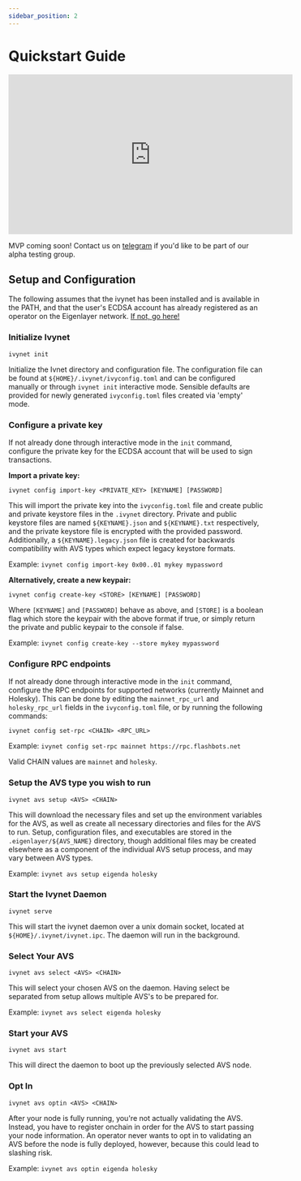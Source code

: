 ```yaml
---
sidebar_position: 2
---
```


# Quickstart Guide

<iframe width="560" height="315" src="https://www.youtube.com/embed/5OjIVZAWAfA?si=F7cevth7rrhXowbk" title="YouTube video player" frameborder="0" allow="accelerometer; autoplay; clipboard-write; encrypted-media; gyroscope; picture-in-picture; web-share" referrerpolicy="strict-origin-when-cross-origin" allowfullscreen></iframe>
<br />

MVP coming soon! Contact us on [telegram](https://t.me/h_comfort) if you'd like to be part of our alpha testing group.

## Setup and Configuration

The following assumes that the ivynet has been installed and is available in the PATH, and that the user's ECDSA account has already registered as an operator on the Eigenlayer network. [If not, go here!](https://docs.eigenlayer.xyz/eigenlayer/operator-guides/operator-installation)

### Initialize Ivynet

`ivynet init`

Initialize the Ivnet directory and configuration file. The configuration file can be found at `${HOME}/.ivynet/ivyconfig.toml` and can be configured manually or through `ivynet init` interactive mode. Sensible defaults are provided for newly generated `ivyconfig.toml` files created via 'empty' mode.

### Configure a private key

If not already done through interactive mode in the `init` command, configure the private key for the ECDSA account that will be used to sign transactions.

**Import a private key:**

`ivynet config import-key <PRIVATE_KEY> [KEYNAME] [PASSWORD]`

This will import the private key into the `ivyconfig.toml` file and create public and private keystore files in the `.ivynet` directory. Private and public keystore files are named `${KEYNAME}.json` and `${KEYNAME}.txt` respectively, and the private keystore file is encrypted with the provided password. Additionally, a `${KEYNAME}.legacy.json` file is created for backwards compatibility with AVS types which expect legacy keystore formats.

Example:
`ivynet config import-key 0x00..01 mykey mypassword`

**Alternatively, create a new keypair:**

`ivynet config create-key <STORE> [KEYNAME] [PASSWORD]`

Where `[KEYNAME]` and `[PASSWORD]` behave as above, and `[STORE]` is a boolean flag which store the keypair with the above format if true, or simply return the private and public keypair to the console if false.

Example:
`ivynet config create-key --store mykey mypassword`

### Configure RPC endpoints

If not already done through interactive mode in the `init` command, configure the RPC endpoints for supported networks (currently Mainnet and Holesky). This can be done by editing the `mainnet_rpc_url` and `holesky_rpc_url` fields in the `ivyconfig.toml` file, or by running the following commands:

`ivynet config set-rpc <CHAIN> <RPC_URL>`

Example:
`ivynet config set-rpc mainnet https://rpc.flashbots.net`

Valid CHAIN values are `mainnet` and `holesky`.

### Setup the AVS type you wish to run

`ivynet avs setup <AVS> <CHAIN>`

This will download the necessary files and set up the environment variables for the AVS, as well as create all necessary directories and files for the AVS to run. Setup, configuration files, and executables are stored in the `.eigenlayer/${AVS_NAME}` directory, though additional files may be created elsewhere as a component of the individual AVS setup process, and may vary between AVS types.

Example:
`ivynet avs setup eigenda holesky`

### Start the Ivynet Daemon

`ivynet serve`

This will start the ivynet daemon over a unix domain socket, located at `${HOME}/.ivynet/ivynet.ipc`. The daemon will run in the background.

### Select Your AVS

`ivynet avs select <AVS> <CHAIN>`

This will select your chosen AVS on the daemon. Having select be separated from setup allows multiple AVS's to be prepared for.

Example:
`ivynet avs select eigenda holesky`

### Start your AVS

`ivynet avs start`

This will direct the daemon to boot up the previously selected AVS node.

### Opt In

`ivynet avs optin <AVS> <CHAIN>`

After your node is fully running, you're not actually validating the AVS. Instead, you have to register onchain in order for the AVS to start passing your node information. An operator never wants to opt in to validating an AVS before the node is fully deployed, however, because this could lead to slashing risk.

Example:
`ivynet avs optin eigenda holesky`
